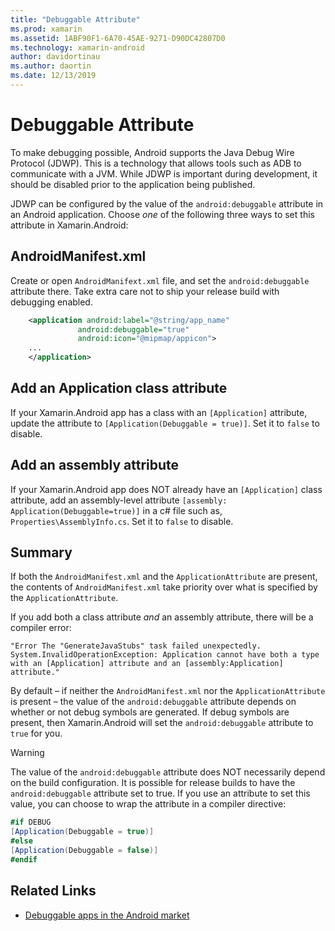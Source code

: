 ```yaml
---
title: "Debuggable Attribute"
ms.prod: xamarin
ms.assetid: 1ABF90F1-6A70-45AE-9271-D90DC42807D0
ms.technology: xamarin-android
author: davidortinau
ms.author: daortin
ms.date: 12/13/2019
---
```


# Debuggable Attribute

To make debugging possible, Android supports the Java Debug Wire Protocol (JDWP). This is a technology that allows tools such as ADB to communicate with a JVM. While JDWP is important during development, it should be disabled prior to the application being published.

JDWP can be configured by the value of the `android:debuggable` attribute in an Android application. Choose _one_ of the following three ways to set this attribute in Xamarin.Android:

## AndroidManifest.xml

Create or open `AndroidManifext.xml` file, and set the `android:debuggable` attribute there. Take extra care not to ship your release build with debugging enabled.

```xml
 	<application android:label="@string/app_name"
               android:debuggable="true"
               android:icon="@mipmap/appicon">
    ...
	</application>
```

## Add an Application class attribute

If your Xamarin.Android app has a class with an `[Application]` attribute, update the attribute to `[Application(Debuggable = true)]`. Set it to `false` to disable.

## Add an assembly attribute

If your Xamarin.Android app does NOT already have an `[Application]` class attribute, add an assembly-level attribute `[assembly: Application(Debuggable=true)]` in a c# file such as, `Properties\AssemblyInfo.cs`. Set it to `false` to disable.

## Summary

If both the `AndroidManifest.xml` and the `ApplicationAttribute` are present, the contents of `AndroidManifest.xml` take priority over what is specified by the `ApplicationAttribute`.

If you add both a class attribute _and_ an assembly attribute, there will be a compiler error:

```error
"Error The "GenerateJavaStubs" task failed unexpectedly.
System.InvalidOperationException: Application cannot have both a type with an [Application] attribute and an [assembly:Application] attribute."
```

By default – if neither the `AndroidManifest.xml` nor the `ApplicationAttribute` is present – the value of the `android:debuggable` attribute depends on whether or not debug symbols are generated. If debug symbols are present, then Xamarin.Android will set the `android:debuggable` attribute to `true` for you.

> [!WARNING]
> The value of the `android:debuggable` attribute does NOT necessarily depend on the build configuration. It is possible for release builds to have the `android:debuggable` attribute set to true. If you use an attribute to set this value, you can choose to wrap the attribute in a compiler directive:
>
> ```csharp
> #if DEBUG
> [Application(Debuggable = true)]
> #else
> [Application(Debuggable = false)]
> #endif
> ```

## Related Links

- [Debuggable apps in the Android market](https://labs.f-secure.com/archive/debuggable-apps-in-android-market/)
